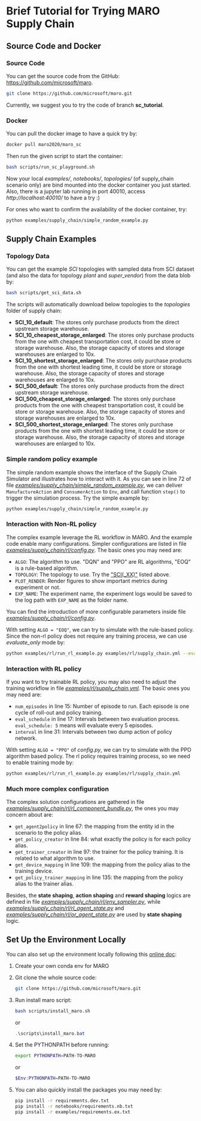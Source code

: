 # Brief Tutorial for Trying MARO Supply Chain

## Source Code and Docker

### Source Code

You can get the source code from the GitHub: https://github.com/microsoft/maro.

```sh
git clone https://github.com/microsoft/maro.git
```

Currently, we suggest you to try the code of branch **sc_tutorial**.

### Docker

You can pull the docker image to have a quick try by:

```sh
docker pull maro2020/maro_sc
```

Then run the given script to start the container:

```sh
bash scripts/run_sc_playground.sh
```

Now your local *examples/*, *notebooks/*, *topologies/* (of supply_chain scenario only) are bind mounted into the docker container you just started. Also, there is a jupyter lab running in port 40010, access *http://localhost:40010/* to have a try :)

For ones who want to confirm the availability of the docker container, try:

```sh
python examples/supply_chain/simple_random_example.py
```

## Supply Chain Examples

### Topology Data

You can get the example *SCI* topologies with sampled data from SCI dataset (and also the data for topology *plant* and *super_vendor*) from the data blob by:

```sh
bash scripts/get_sci_data.sh
```

The scripts will automatically download below topologies to the *topologies* folder of supply chain:

- **SCI_10_default**: The stores only purchase products from the direct upstream storage warehouse.
- **SCI_10_cheapest_storage_enlarged**: The stores only purchase products from the one with cheapest transportation cost, it could be store or storage warehouse. Also, the storage capacity of stores and storage warehouses are enlarged to 10x.
- **SCI_10_shortest_storage_enlarged**: The stores only purchase products from the one with shortest leading time, it could be store or storage warehouse. Also, the storage capacity of stores and storage warehouses are enlarged to 10x.
- **SCI_500_default**: The stores only purchase products from the direct upstream storage warehouse.
- **SCI_500_cheapest_storage_enlarged**: The stores only purchase products from the one with cheapest transportation cost, it could be store or storage warehouse. Also, the storage capacity of stores and storage warehouses are enlarged to 10x.
- **SCI_500_shortest_storage_enlarged**: The stores only purchase products from the one with shortest leading time, it could be store or storage warehouse. Also, the storage capacity of stores and storage warehouses are enlarged to 10x.

### Simple random policy example

The simple random example shows the interface of the Supply Chain Simulator and illustrates how to interact with it. As you can see in line 72 of file [*examples/supply_chain/simple_random_example.py*](https://github.com/microsoft/maro/blob/sc_tutorial/examples/supply_chain/simple_random_example.py#L72), we can deliver `ManufactureAction` and `ConsumerAction` to `Env`, and call function `step()` to trigger the simulation process. Try the simple example by:

```sh
python examples/supply_chain/simple_random_example.py
```

### Interaction with Non-RL policy

The complex example leverage the RL workflow in MARO. And the example code enable many configurations. Simpler configurations are listed in file [*examples/supply_chain/rl/config.py*](https://github.com/microsoft/maro/blob/sc_tutorial/examples/supply_chain/rl/config.py). The basic ones you may need are:

- `ALGO`: The algorithm to use. "DQN" and "PPO" are RL algorithms, "EOQ" is a rule-based algorithm.
- `TOPOLOGY`: The topology to use. Try the ["SCI(_XX)"](#topology-data) listed above.
- `PLOT_RENDER`: Render figures to show important metrics during experiment or not.
- `EXP_NAME`: The experiment name, the experiment logs would be saved to the log path with `EXP_NAME` as the folder name.

You can find the introduction of more configurable parameters inside file [*examples/supply_chain/rl/config.py*](https://github.com/microsoft/maro/blob/sc_tutorial/examples/supply_chain/rl/config.py).

With setting `ALGO = "EOQ"`, we can try to simulate with the rule-based policy. Since the non-rl policy does not require any training process, we can use *evaluate_only* mode by:

```sh
python examples/rl/run_rl_example.py examples/rl/supply_chain.yml --evaluate_only
```

### Interaction with RL policy

If you want to try trainable RL policy, you may also need to adjust the training workflow in file [*examples/rl/supply_chain.yml*](https://github.com/microsoft/maro/blob/sc_tutorial/examples/rl/supply_chain.yml). The basic ones you may need are:

- `num_episodes` in line 15: Number of episode to run. Each episode is one cycle of roll-out and policy training.
- `eval_schedule` in line 17: Intervals between two evaluation process. `eval_schedule: 5` means will evaluate every 5 episodes.
- `interval` in line 31: Intervals between two dump action of policy network.

With setting `ALGO = "PPO"` of *config.py*, we can try to simulate with the PPO algorithm based policy. The rl policy requires training process, so we need to enable training mode by:

```sh
python examples/rl/run_rl_example.py examples/rl/supply_chain.yml
```

### Much more complex configuration

The complex solution configurations are gathered in file [*examples/supply_chain/rl/rl_component_bundle.py*](https://github.com/microsoft/maro/blob/sc_tutorial/examples/supply_chain/rl/rl_component_bundle.py), the ones you may concern about are:

- `get_agent2policy` in line 67: the mapping from the entity id in the scenario to the policy alias.
- `get_policy_creator` in line 84: what exactly the policy is for each policy alias.
- `get_trainer_creator` in line 97: the trainer for the policy training. It is related to what algorithm to use.
- `get_device_mapping` in line 109: the mapping from the policy alias to the training device.
- `get_policy_trainer_mapping` in line 135: the mapping from the policy alias to the trainer alias.

Besides, the **state shaping**, **action shaping** and **reward shaping** logics are defined in file [*examples/supply_chain/rl/env_sampler.py*](https://github.com/microsoft/maro/blob/sc_tutorial/examples/supply_chain/rl/env_sampler.py), while [*examples/supply_chain/rl/rl_agent_state.py*](https://github.com/microsoft/maro/blob/sc_tutorial/examples/supply_chain/rl/rl_agent_state.py) and [*examples/supply_chain/rl/or_agent_state.py*](https://github.com/microsoft/maro/blob/sc_tutorial/examples/supply_chain/rl/or_agent_state.py) are used by **state shaping** logic.

## Set Up the Environment Locally

You can also set up the environment locally following this [online doc](https://github.com/microsoft/maro#install-maro-from-source):

1. Create your own conda env for MARO

2. Git clone the whole source code:

    ```sh
    git clone https://github.com/microsoft/maro.git
    ```

3. Run install maro script:

    ```sh
    bash scripts/install_maro.sh
    ```

    or

    ```powershell
    .\scripts\install_maro.bat
    ```

4. Set the PYTHONPATH before running:

    ```sh
    export PYTHONPATH=PATH-TO-MARO
    ```

    or

    ```powershell
    $Env:PYTHONPATH=PATH-TO-MARO
    ```

5. You can also quickly install the packages you may need by:

    ```sh
    pip install -r requirements.dev.txt
    pip install -r notebooks/requirements.nb.txt
    pip install -r examples/requirements.ex.txt
    ```
